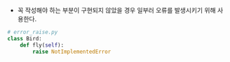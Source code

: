 + 꼭 작성해야 하는 부분이 구현되지 않았을 경우 일부러 오류를 발생시키기 위해 사용한다.

```python
# error_raise.py
class Bird:
    def fly(self):
        raise NotImplementedError

```